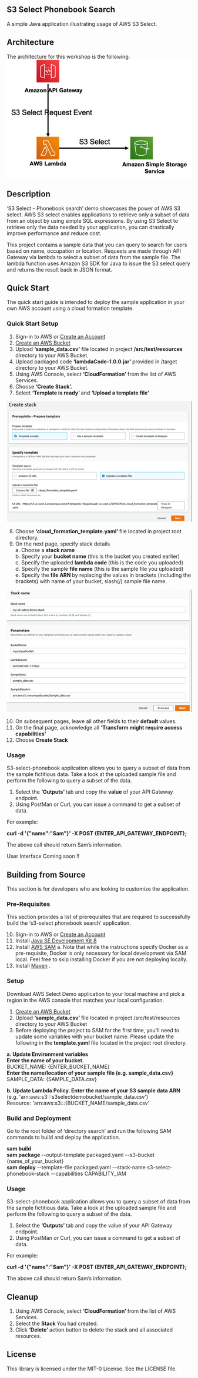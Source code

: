 ## S3 Select Phonebook Search

A simple Java application illustrating usage of AWS S3 Select.

## Architecture

The architecture for this workshop is the following:<br>
![Architecture](/images/architecture2.png)
 

## Description

‘S3 Select – Phonebook search’ demo showcases the power of AWS S3 select.   AWS S3 select enables applications to retrieve only a subset of data from an object by using simple SQL expressions. By using S3 Select to retrieve only the data needed by your application, you can drastically improve performance and reduce cost.

This project contains a sample data that you can query to search for users based on name, occupation or location. Requests are made through API Gateway via lambda to select a subset of data from the sample file.  The lambda function uses Amazon S3 SDK for Java to issue the S3 select query and returns the result back in JSON format.

## Quick Start
The quick start guide is intended to deploy the sample application in your own AWS account using a cloud formation template.

### Quick Start Setup
1.	Sign-in to AWS or [Create an Account](https://us-west-2.console.aws.amazon.com/)
2.	[Create an AWS Bucket](https://docs.aws.amazon.com/AmazonS3/latest/gsg/CreatingABucket.html)
3.	Upload <b>‘sample_data.csv’</b> file located in project <b> /src/test/resources </b> directory to your AWS Bucket.  
4.	Upload packaged code <b> ‘lambdaCode-1.0.0.jar’ </b>provided in /target directory to your AWS Bucket.
5.	Using AWS Console, select <b>‘CloudFormation’</b> from the list of AWS Services.
6.	Choose <b> ‘Create Stack’. </b> 
7.	Select <b>‘Template is ready’ </b>and <b>‘Upload a template file’</b>

![Creating a Stack ](/images/createStack.png)

8.	Choose <b>‘cloud_formation_template.yaml’ </b>file located in project root directory.
9.	On the next page, specify stack details<br>
a.	Choose a <b>stack name</b><br>
b.	Specify your <b>bucket name</b> (this is the bucket you created earlier)<br>
c.	Specify the uploaded <b>lambda code </b> (this is the code you uploaded)<br>
d.	Specify the sample <b>file name</b> (this is the sample file you uploaded)<br>
e.	Specify the <b>file ARN </b>by replacing the values in brackets (including the brackets) with name of your bucket, slash(/) sample file name.  

![Stack Name ](/images/stackName.png)
 
10. On subsequent pages, leave all other fields to their <b>default </b> values.
11. On the final page, acknowledge all <b>‘Transform might require access capabilities’</b>
12. Choose <b>Create Stack</b>

### Usage

S3-select-phonebook application allows you to query a subset of data from the sample fictitious data.  Take a look at the uploaded sample file and perform the following to query a subset of the data.

1. Select the <b>‘Outputs’ </b>tab and copy the <b>value</b> of your API Gateway endpoint.
2. Using PostMan or Curl, you can issue a command to get a subset of data.

For example:

<b>curl -d '{"name":"Sam"}' -X POST {ENTER_API_GATEWAY_ENDPOINT};</b>

The above call should return Sam’s information.

User Interface Coming soon !!



## Building from Source 

This section is for developers who are looking to customize the application.

### Pre-Requisites
This section provides a list of prerequisites that are required to successfully build the ‘s3-select phonebook search’ application.

10.	Sign-in to AWS or [Create an Account](https://us-west-2.console.aws.amazon.com/)
11.	Install [Java SE Development Kit 8](http://www.oracle.com/technetwork/java/javase/downloads/jdk8-downloads-2133151.html)
12.	Install [AWS SAM](https://docs.aws.amazon.com/serverless-application-model/latest/developerguide/serverless-sam-cli-install.html)
a.	Note that while the instructions specify Docker as a pre-requisite, Docker is only necessary for local development via SAM local. Feel free to skip installing Docker if you are not deploying locally.
13.	Install [Maven](https://maven.apache.org/install.html)
.  


### Setup

Download AWS Select Demo application to your local machine and pick a region in the AWS console that matches your local configuration. 

1.	[Create an AWS Bucket](https://docs.aws.amazon.com/AmazonS3/latest/gsg/CreatingABucket.html)  
2.	Upload <b> ‘sample_data.csv’ </b>file located in project /src/test/resources directory to your AWS Bucket
3.	Before deploying the project to SAM for the first time, you'll need to update some variables with your bucket name.  Please update the following in the <b>template.yaml </b>file located in the project root directory.<br>

<b>a.	Update Environment variables</b> <br>
        <b>Enter the name of your bucket.</b> <br>
          BUCKET_NAME: {ENTER_BUCKET_NAME}<br>
         <b> Enter the name/location of your sample file (e.g. sample_data.csv} </b><br>
         SAMPLE_DATA: {SAMPLE_DATA.csv}  <br>

<b>b.	Update Lambda Policy.  </b>
       <b>Enter the name of your S3 sample data ARN </b> <br>
       (e.g. 'arn:aws:s3:::s3selectdemobucket/sample_data.csv')<br>
        Resource: 'arn:aws:s3:::{BUCKET_NAME/sample_data.csv'<br>

### Build and Deployment

Go to the root folder of ‘directory search’ and run the following SAM commands to build and deploy the application. 

<b>sam build</b><br>
<b>sam package </b> --output-template packaged.yaml --s3-bucket {name_of_your_bucket}<br>
<b>sam deploy </b> --template-file packaged.yaml --stack-name s3-select-phonebook-stack --capabilities CAPABILITY_IAM<br>

### Usage

S3-select-phonebook application allows you to query a subset of data from the sample fictitious data.  Take a look at the uploaded sample file and perform the following to query a subset of the data.

1. Select the <b>‘Outputs’ </b>tab and copy the value of your API Gateway endpoint.
2. Using PostMan or Curl, you can issue a command to get a subset of data.

For example:

<b>curl -d '{"name":"Sam"}' -X POST {ENTER_API_GATEWAY_ENDPOINT};</b>

The above call should return Sam’s information.


## Cleanup

1.	Using AWS Console, select <b>‘CloudFormation’ </b>from the list of AWS Services.
2.	Select the <b>Stack </b>You had created.
3.	Click <b>‘Delete’ </b>action button to delete the stack and all associated resources. 


## License

This library is licensed under the MIT-0 License. See the LICENSE file.

